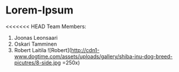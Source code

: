 # Lorem-Ipsum
<<<<<<< HEAD
Team Members:
1. Joonas Leonsaari
2. Oskari Tamminen
3. Robert Laitila
![Robert](http://cdn1-www.dogtime.com/assets/uploads/gallery/shiba-inu-dog-breed-picutres/8-side.jpg =250x)
